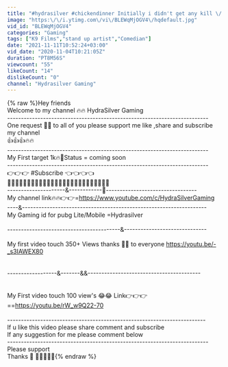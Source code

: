 ```yaml
---
title: "#hydrasilver #chickendinner Initially i didn't get any kill \/ pubg mobilelite chickenDinner gameplay"
image: "https:\/\/i.ytimg.com\/vi\/BLEWqMjOGV4\/hqdefault.jpg"
vid_id: "BLEWqMjOGV4"
categories: "Gaming"
tags: ["K9 Films","stand up artist","Comedian"]
date: "2021-11-11T10:52:24+03:00"
vid_date: "2020-11-04T10:21:05Z"
duration: "PT8M56S"
viewcount: "55"
likeCount: "14"
dislikeCount: "0"
channel: "Hydrasilver Gaming"
---
```

{% raw %}Hey friends<br />Welcome to my channel 🔥🔥 HydraSilver Gaming<br />-------------------------------------------------------------------------<br />One request 🙏🙏 to all of you please support me like ,share and subscribe my channel<br />👍👍👍🔥🔥<br />-------------------------------------------------------------------------<br />My First target 1k🔥🙏Status = coming soon<br />-------------------------------------------------------------------------<br />👉👉👉 #Subscribe 👈👈👈👈<br />🎉🎉🎉🎉🎉🎉🔥🔥🔥🔥🔥🔥🔥🙏🙏🙏🙏🙏🙏🙏🙏🙏🙏🙏🙏🙏<br />---------------------&amp;------------🙏---------------------------------<br />My channel link🔥🔥👉👉=<a rel="nofollow" target="blank" href="https://www.youtube.com/c/HydraSilverGaming">https://www.youtube.com/c/HydraSilverGaming</a><br />----&amp;-------------------------------------------------------------------<br />My Gaming id for pubg Lite/Mobile =Hydrasilver<br /><br />-----------------------------------------&amp;------------------------------<br /><br />My first video touch 350+ Views thanks 🙏🙏 to everyone <a rel="nofollow" target="blank" href="https://youtu.be/-_s3IAWEX80">https://youtu.be/-_s3IAWEX80</a><br /><br /><br />------------------&amp;-------&amp;&amp;-----------------------------------------<br /><br /><br />My First video touch 100 view's 😂😂 Link👉👉👉==<a rel="nofollow" target="blank" href="https://youtu.be/rW_w9Q22-70">https://youtu.be/rW_w9Q22-70</a><br /><br />------------------------------------------------------------------------<br />If u like this video please share comment and subscribe<br />If any suggestion for me please comment below<br />-------------------------------------------------------------------------<br />Please support<br />Thanks 🙏 🙏🙏🙏🙏🙏{% endraw %}
